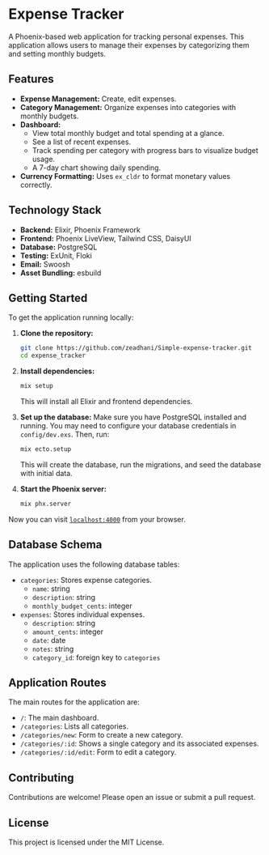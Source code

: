 # Expense Tracker

A Phoenix-based web application for tracking personal expenses. This application allows users to manage their expenses by categorizing them and setting monthly budgets.

## Features

- **Expense Management:** Create, edit expenses.
- **Category Management:** Organize expenses into categories with monthly budgets.
- **Dashboard:**
  - View total monthly budget and total spending at a glance.
  - See a list of recent expenses.
  - Track spending per category with progress bars to visualize budget usage.
  - A 7-day chart showing daily spending.
- **Currency Formatting:** Uses `ex_cldr` to format monetary values correctly.

## Technology Stack

- **Backend:** Elixir, Phoenix Framework
- **Frontend:** Phoenix LiveView, Tailwind CSS, DaisyUI
- **Database:** PostgreSQL
- **Testing:** ExUnit, Floki
- **Email:** Swoosh
- **Asset Bundling:** esbuild

## Getting Started

To get the application running locally:

1.  **Clone the repository:**
    ```bash
    git clone https://github.com/zeadhani/Simple-expense-tracker.git
    cd expense_tracker
    ```

2.  **Install dependencies:**
    ```bash
    mix setup
    ```
    This will install all Elixir and frontend dependencies.

3.  **Set up the database:**
    Make sure you have PostgreSQL installed and running. You may need to configure your database credentials in `config/dev.exs`. Then, run:
    ```bash
    mix ecto.setup
    ```
    This will create the database, run the migrations, and seed the database with initial data.

4.  **Start the Phoenix server:**
    ```bash
    mix phx.server
    ```

Now you can visit [`localhost:4000`](http://localhost:4000) from your browser.

## Database Schema

The application uses the following database tables:

- `categories`: Stores expense categories.
  - `name`: string
  - `description`: string
  - `monthly_budget_cents`: integer
- `expenses`: Stores individual expenses.
  - `description`: string
  - `amount_cents`: integer
  - `date`: date
  - `notes`: string
  - `category_id`: foreign key to `categories`

## Application Routes

The main routes for the application are:

- `/`: The main dashboard.
- `/categories`: Lists all categories.
- `/categories/new`: Form to create a new category.
- `/categories/:id`: Shows a single category and its associated expenses.
- `/categories/:id/edit`: Form to edit a category.

## Contributing

Contributions are welcome! Please open an issue or submit a pull request.

## License

This project is licensed under the MIT License.
